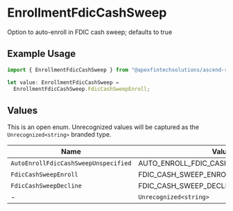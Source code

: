 # EnrollmentFdicCashSweep

Option to auto-enroll in FDIC cash sweep; defaults to true

## Example Usage

```typescript
import { EnrollmentFdicCashSweep } from "@apexfintechsolutions/ascend-sdk/models/components";

let value: EnrollmentFdicCashSweep =
  EnrollmentFdicCashSweep.FdicCashSweepEnroll;
```

## Values

This is an open enum. Unrecognized values will be captured as the `Unrecognized<string>` branded type.

| Name                                    | Value                                   |
| --------------------------------------- | --------------------------------------- |
| `AutoEnrollFdicCashSweepUnspecified`    | AUTO_ENROLL_FDIC_CASH_SWEEP_UNSPECIFIED |
| `FdicCashSweepEnroll`                   | FDIC_CASH_SWEEP_ENROLL                  |
| `FdicCashSweepDecline`                  | FDIC_CASH_SWEEP_DECLINE                 |
| -                                       | `Unrecognized<string>`                  |